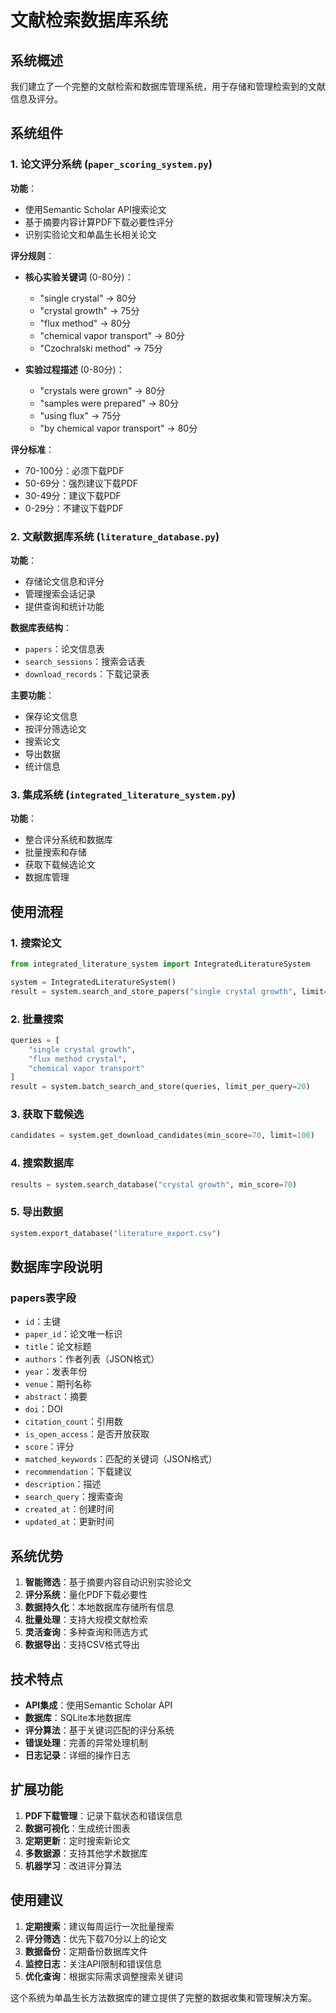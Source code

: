 # 文献检索数据库系统

## 系统概述

我们建立了一个完整的文献检索和数据库管理系统，用于存储和管理检索到的文献信息及评分。

## 系统组件

### 1. 论文评分系统 (`paper_scoring_system.py`)

**功能**：
- 使用Semantic Scholar API搜索论文
- 基于摘要内容计算PDF下载必要性评分
- 识别实验论文和单晶生长相关论文

**评分规则**：
- **核心实验关键词** (0-80分)：
  - "single crystal" → 80分
  - "crystal growth" → 75分
  - "flux method" → 80分
  - "chemical vapor transport" → 80分
  - "Czochralski method" → 75分

- **实验过程描述** (0-80分)：
  - "crystals were grown" → 80分
  - "samples were prepared" → 80分
  - "using flux" → 75分
  - "by chemical vapor transport" → 80分

**评分标准**：
- 70-100分：必须下载PDF
- 50-69分：强烈建议下载PDF
- 30-49分：建议下载PDF
- 0-29分：不建议下载PDF

### 2. 文献数据库系统 (`literature_database.py`)

**功能**：
- 存储论文信息和评分
- 管理搜索会话记录
- 提供查询和统计功能

**数据库表结构**：
- `papers`：论文信息表
- `search_sessions`：搜索会话表
- `download_records`：下载记录表

**主要功能**：
- 保存论文信息
- 按评分筛选论文
- 搜索论文
- 导出数据
- 统计信息

### 3. 集成系统 (`integrated_literature_system.py`)

**功能**：
- 整合评分系统和数据库
- 批量搜索和存储
- 获取下载候选论文
- 数据库管理

## 使用流程

### 1. 搜索论文
```python
from integrated_literature_system import IntegratedLiteratureSystem

system = IntegratedLiteratureSystem()
result = system.search_and_store_papers("single crystal growth", limit=20)
```

### 2. 批量搜索
```python
queries = [
    "single crystal growth",
    "flux method crystal", 
    "chemical vapor transport"
]
result = system.batch_search_and_store(queries, limit_per_query=20)
```

### 3. 获取下载候选
```python
candidates = system.get_download_candidates(min_score=70, limit=100)
```

### 4. 搜索数据库
```python
results = system.search_database("crystal growth", min_score=70)
```

### 5. 导出数据
```python
system.export_database("literature_export.csv")
```

## 数据库字段说明

### papers表字段
- `id`：主键
- `paper_id`：论文唯一标识
- `title`：论文标题
- `authors`：作者列表（JSON格式）
- `year`：发表年份
- `venue`：期刊名称
- `abstract`：摘要
- `doi`：DOI
- `citation_count`：引用数
- `is_open_access`：是否开放获取
- `score`：评分
- `matched_keywords`：匹配的关键词（JSON格式）
- `recommendation`：下载建议
- `description`：描述
- `search_query`：搜索查询
- `created_at`：创建时间
- `updated_at`：更新时间

## 系统优势

1. **智能筛选**：基于摘要内容自动识别实验论文
2. **评分系统**：量化PDF下载必要性
3. **数据持久化**：本地数据库存储所有信息
4. **批量处理**：支持大规模文献检索
5. **灵活查询**：多种查询和筛选方式
6. **数据导出**：支持CSV格式导出

## 技术特点

- **API集成**：使用Semantic Scholar API
- **数据库**：SQLite本地数据库
- **评分算法**：基于关键词匹配的评分系统
- **错误处理**：完善的异常处理机制
- **日志记录**：详细的操作日志

## 扩展功能

1. **PDF下载管理**：记录下载状态和错误信息
2. **数据可视化**：生成统计图表
3. **定期更新**：定时搜索新论文
4. **多数据源**：支持其他学术数据库
5. **机器学习**：改进评分算法

## 使用建议

1. **定期搜索**：建议每周运行一次批量搜索
2. **评分筛选**：优先下载70分以上的论文
3. **数据备份**：定期备份数据库文件
4. **监控日志**：关注API限制和错误信息
5. **优化查询**：根据实际需求调整搜索关键词

这个系统为单晶生长方法数据库的建立提供了完整的数据收集和管理解决方案。
